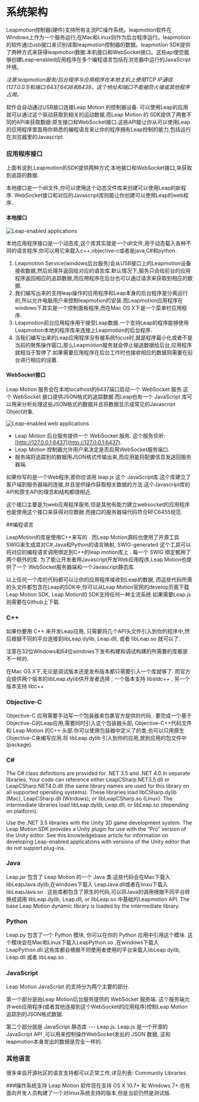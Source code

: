 # 系统架构

Leapmotion控制器(硬件)支持所有主流PC操作系统。leapmotion软件在Windows上作为一个服务运行,在Mac和Linux则作为后台程序运行。leapmotion的软件通过usb接口来识别读取leapmotion控制器的数据。leapmotion SDK提供了两种方式来获得leapmotion数据:本机接口和WebSocket接口。这些api使您能够创建Leap-enabled应用程序在多个编程语言包括在浏览器中运行的JavaScript环境。　　　　

*注意:leapmotion服务/后台程序与应用程序在本地主机上使用TCP IP通信(127.0.0.1)和端口:6437,6438和6439。这个地址和端口不能被防火墙或其他程序占用。*

软件会自动通过USB接口连接Leap Motion 的控制器设备. 可以使用Leap的应用就可以通过这个驱动获取到相关的运动数据.而Leap Motion 的 SDK提供了两套不同的API来获取数据:原生接口和WebSocket接口.这些API能让你从可以使用Leap的应用程序里面用你熟悉的编程语言来让你的程序拥有Leap控制的能力,包括运行在浏览器里的Javascript.

### 应用程序接口

上面有说到,Leapmotion的SDK提供两种方式:本地接口和WebSocket接口,来获取到追踪的数据.

本地接口是一个dll文件,你可以使用这个动态文件库来创建可以使用Leap的新程序.
WebSocket接口和对应的Javascript库则能让你创建可以使用Leap的web程序.

#### 本地接口

![Leap-enabled applications](https://developer.leapmotion.com/documentation/images/Arch_OS_Level_Diagram.png)

本地应用程序接口是一个动态库,这个库其实就是一个dll文件,用于动态载入各种不同的语言程序,你可以用它来载入c++,objective-c或者是java,C#和python.

1. Leapmotion Service(windows后台服务)会从USB接口上的Leapmotion设备接收数据,然后处理并返回给对应的语言库.默认情况下,服务只会给前台的应用程序返回相应的追踪数据,而应用程序在后台也可以通过请求来获取到相应的数据.
2. 我们编写出来的支持leap操作的应用程序和Leap本身的后台程序是分离运行的,所以允许电脑用户来控制leapmotion的安装.而Leapmotion应用程序在windows下其实是一个控制面板程序,而在Mac OS X下是一个菜单栏应用程序.
3. Leapmotion前台应用程序用于接受Leap数据.一个支持Leap的程序能够使用Leapmotion本地的程序库来连接上Leapmotion的后台程序.
4. 当我们编写出来的Leap应用程序没有被系统focus时,就是程序最小化或者不是当前的聚焦操作窗口,那么Leapmotion服务就会停止输送数据给后台,应用程序就相当于暂停了.如果需要应用程序在后台工作时也接收相应的数据则需要在前台进行相应的设置.


#### WebSocket接口

Leap Motion 服务会在本地localhost的6437端口启动一个 WebSocket 服务.这个 WebSocket 接口提供JSON格式的追踪数据.而Leap也有一个 JavaScript 库可以用来分析处理这些JSON格式的数据并且将数据显示成常见的Javascript Object对象.

![Leap-enabled web applications](https://developer.leapmotion.com/documentation/images/Arch_WebSocket_Diagram.png)

+ Leap Motion 后台服务提供一个 WebSocket 服务. 这个服务侦听: [http://127.0.0.1:6437](http://127.0.0.1:6437).
+ Leap Motion 控制器允许用户来决定是否启用WebSocket服务端口.
+ 服务端将追踪到的数据用JSON格式传输出来,而应用能将配置信息发送回服务器端.

 如果你写的是一个Web程序,那你应该用 leap.js 这个 JavaScript库.这个库建立了客户端到服务器端的连接,并且提供操作获取相关数据的方法.这个Javascript库的API和原生API的理念和结构都很相近.

 这个接口主要是为web应用程序服务,但是其他有能力建立websocket的应用程序也能使用这个接口来获得对应数据.而接口的服务器端代码符合RFC6455规范.

##编程语言

LeapMotion的库是使用C++来写的 . 而Leap Motion源码也使用了开源工具SWIG来生成其对C#,Java和Python的语言映射, SWIG-generated 这个工具可以将对应的编程语言调用绑定到C++的leap motion库上 . 每一个 SWIG 绑定都用了两个额外的库. 为了能让开发者用Javascript开发Web应用程序,Leap Motion也提供了一个 WebSocket服务器端和一个Javascript静态库.

以上任何一个库的代码都可以让你的应用程序接收到Leap的数据, 而这些代码所需的头文件都包含在Leap的SDK中,你可以从Leap Motion官网的develop页面下载 Leap Motion SDK, Leap Motion的 SDK支持任何一种主流系统.如果需要Leap.js则需要在Github上下载.

### C++
如果你要用 C++ 来开发Leap应用, 只需要将几个API头文件引入到你的程序中,然后根据不同的平台连接到libLeap.dylib, Leap.dll, 或者 libLeap.so 就可以了.

注意在32位Windows和64位windows下发布构建和调试构建的所需要的库都是不一样的.

在Mac OS X下,无论是调试版本还是发布版本都只需要引入一个库就够了. 而官方会提供两个版本的libLeap.dylib供开发者选择 : 一个版本支持 libstdc++ , 另一个版本支持 libc++

### Objective-C
Objective-C 应用需要手动写一个包装器来包裹官方提供的代码 . 要完成一个基于Objective-C的Leap应用,需要同时引入这个包装器头部, Objective-C++代码文件和 Leap Motion 的C++ 头部.你可以使用包装器中定义了的类,也可以只用原生Objective-C来编写应用.将 libLeap.dylib 引入到你的应用,放到应用的包文件中(package).

### C#
The C# class definitions are provided for .NET 3.5 and .NET 4.0 in separate libraries. Your code can reference either LeapCSharp.NET3.5.dll or LeapCSharp.NET4.0.dll (the same library names are used for this library on all supported operating systems). These libraries load libCSharp.dylib (Mac), LeapCSharp.dll (Windows), or libLeapCSharp.so (Linux). The intermediate libraries load libLeap.dylib, Leap.dll, or libLeap.so (depending on platform).

Use the .NET 3.5 libraries with the Unity 3D game development system. The Leap Motion SDK provides a Unity plugin for use with the “Pro” version of the Unity editor. See this knowledgebase article for information on developing Leap-enabled applications with versions of the Unity editor that do not support plug-ins.

### Java
Leap.jar 包含了 Leap Motion 的一个 Java 类.这些代码会在Mac下载入libLeapJava.dylib,在windows下载入 LeapJava.dll或者在linxu下载入 libLeapJava.so . 这些库都包含了原生的代码,可以将Java的调用根据不同平台转换成调用 libLeap.dylib, Leap.dll, or libLeap.so 中基础的Leapmotion API. The base Leap Motion dynamic library is loaded by the intermediate library.

### Python
Leap.py 包含了一个 Python 模块, 你可以在你的 Python 应用中引用这个模块. 这个模块会在Mac和Linux下载入LeapPython.so ,在windows下载入 LeapPython.dll.这些库都会根据不同使用者使用的平台来载入libLeap.dylib, Leap.dll 或者 libLeap.so .

### JavaScript
Leap Motion JavaScript 的支持分为两个主要的部分. 

第一个部分是由Leap Motion后台服务提供的 WebSocket 服务端. 这个服务端允许web应用程序(或者其他连接到这个WebSocket的应用程序)控制Leap Motion 追踪到的JSON格式数据. 

第二个部分就是 JavaScript 静态库 --- Leap.js. Leap.js 是一个开源的 JavaScript API ,可以用来控制操作WebSocket发出的 JSON 数据, 这和leapmotion本身发出的数据是完全一样的.

### 其他语言
很多来自开源社区的语言支持都可以正常工作,详见列表:
 Community Libraries.

###操作系统支持
 Leap Motion 软件现在支持 OS X 10.7+ 和 Windows 7+.也有面向开发人员构建了一个对linux系统支持的版本,但是当前仍然是测试版.